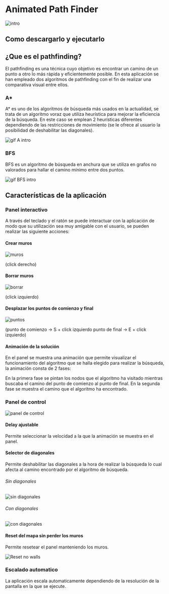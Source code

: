 # Animated Path Finder

![intro](https://user-images.githubusercontent.com/55555187/102256573-d70bd880-3f0b-11eb-829d-8b48b4b3f91d.gif)

## Como descargarlo y ejecutarlo


## ¿Que es el pathfinding?

El pathfinding es una técnica cuyo objetivo es encontrar un camino de un punto a otro lo más rápida y eficientemente posible.
En esta aplicación se han empleado dos algoritmos de pathfinding con el fin de realizar una comparativa visual entre ellos.

### A*

A* es uno de los algoritmos de búsqueda más usados en la actualidad, se trata de un algoritmo voraz que utiliza heurística para mejorar la eficiencia de la búsqueda.
En este caso se emplean 2 heurísticas diferentes dependiendo de las restricciones de movimiento (se le ofrece al usuario la posibilidad de deshabilitar las diagonales).

![gif A intro](https://user-images.githubusercontent.com/55555187/102255212-0cafc200-3f0a-11eb-9d64-72d70b1f030f.gif)

### BFS

BFS es un algoritmo de búsqueda en anchura que se utiliza en grafos no valorados para hallar el camino mínimo entre dos puntos.

![gif BFS intro](https://user-images.githubusercontent.com/55555187/102255239-1507fd00-3f0a-11eb-830e-60726ea09cdb.gif)

## Características de la aplicación

### Panel interactivo

 A través del teclado y el ratón se puede interactuar con la aplicación de modo que su utilización sea muy amigable con el usuario, se pueden realizar las siguiente acciones:
 
 #### Crear muros
 
 ![muros](https://user-images.githubusercontent.com/55555187/102259205-18ea4e00-3f0f-11eb-949b-ccdca699e1df.gif)

 (click derecho)
 #### Borrar muros
 
 ![borrar](https://user-images.githubusercontent.com/55555187/102259209-1ab41180-3f0f-11eb-8568-fd95773d7575.gif)

 (click izquierdo)
 #### Desplazar los puntos de comienzo y final 

![puntos](https://user-images.githubusercontent.com/55555187/102259214-1be53e80-3f0f-11eb-9401-07fb9fcb34ed.gif)

 (punto de comienzo -> S + click izquierdo   punto de final -> E + click izquierdo)

#### Animación de la solución
 En el panel se muestra una animación que permite visualizar el funcionamiento del algoritmo que se halla elegido para realizar la búsqueda, la animación consta de 2 fases:
 
 En la primera fase se pintan los nodos que el algoritmo ha visitado mientras buscaba el camino del punto de comienzo al punto de final.
 En la segunda fase se muestra el camino que el algoritmo ha encontrado.
 
### Panel de control

![panel de control](https://user-images.githubusercontent.com/55555187/102259875-f3aa0f80-3f0f-11eb-9310-1ba824ac6438.png)

#### Delay ajustable
Permite seleccionar la velocidad a la que la animación se muestra en el panel.

#### Selector de diagonales
Permite deshabilitar las diagonales a la hora de realizar la búsqueda lo cual afecta al camino encontrado por el algoritmo de búsqueda.

###### Sin diagonales

![sin diagonales](https://user-images.githubusercontent.com/55555187/102260458-c0b44b80-3f10-11eb-8070-8287b6801d04.gif)    

###### Con diagonales

![con diagonales](https://user-images.githubusercontent.com/55555187/102260695-1852b700-3f11-11eb-9417-89221e963036.gif)

#### Reset del mapa sin perder los muros
Permite resetear el panel manteniendo los muros.

![Reset no walls](https://user-images.githubusercontent.com/55555187/102262302-30c3d100-3f13-11eb-96b8-bc5b1ac1461e.gif)

### Escalado automatico
La aplicación escala automaticamente dependiendo de la resolución de la pantalla en la que se ejecute.
